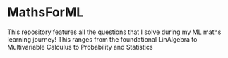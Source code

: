 # MathsForML
This repository features all the questions that I solve during my ML maths learning journey! 
This ranges from the foundational LinAlgebra to Multivariable Calculus to Probability and Statistics
